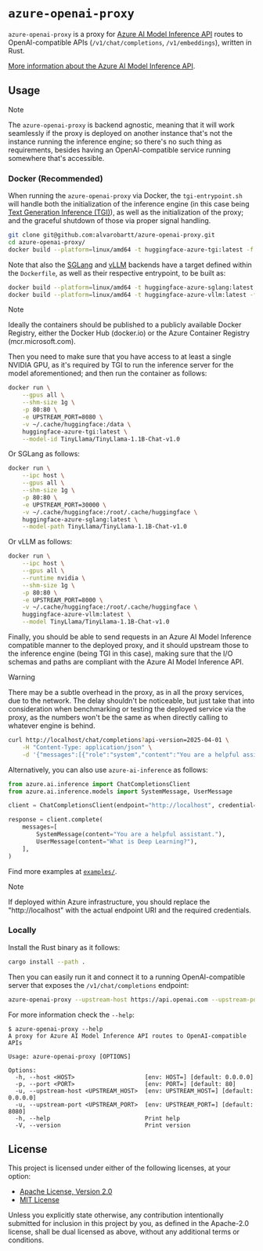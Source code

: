 # `azure-openai-proxy`

`azure-openai-proxy` is a proxy for [Azure AI Model Inference API](https://learn.microsoft.com/en-us/azure/ai-foundry/model-inference/overview)
routes to OpenAI-compatible APIs (`/v1/chat/completions`, `/v1/embeddings`), written in Rust.

[More information about the Azure AI Model Inference API](https://learn.microsoft.com/en-us/rest/api/aifoundry/modelinference/?view=rest-aifoundry-model-inference-2025-04-01).

## Usage

> [!NOTE]
> The `azure-openai-proxy` is backend agnostic, meaning that it will work seamlessly
> if the proxy is deployed on another instance that's not the instance running the inference
> engine; so there's no such thing as requirements, besides having an OpenAI-compatible
> service running somewhere that's accessible.

### Docker (Recommended)

When running the `azure-openai-proxy` via Docker, the `tgi-entrypoint.sh` will handle
both the initialization of the inference engine (in this case being [Text Generation Inference (TGI)](https://github.com/huggingface/text-generation-inference)),
as well as the initialization of the proxy; and the graceful shutdown of those via
proper signal handling.

```bash
git clone git@github.com:alvarobartt/azure-openai-proxy.git
cd azure-openai-proxy/
docker build --platform=linux/amd64 -t huggingface-azure-tgi:latest -f Dockerfile --target tgi .
```

Note that also the [SGLang](https://github.com/sgl-project/sglang) and [vLLM](https://github.com/vllm-project/vllm)
backends have a target defined within the `Dockerfile`, as well as their respective entrypoint, to be built as:

```bash
docker build --platform=linux/amd64 -t huggingface-azure-sglang:latest -f Dockerfile --target sglang .
docker build --platform=linux/amd64 -t huggingface-azure-vllm:latest -f Dockerfile --target vllm .
```

> [!NOTE]
> Ideally the containers should be published to a publicly available Docker Registry,
> either the Docker Hub (docker.io) or the Azure Container Registry (mcr.microsoft.com).

Then you need to make sure that you have access to at least a single NVIDIA GPU,
as it's required by TGI to run the inference server for the model aforementioned; and
then run the container as follows:

```bash
docker run \
    --gpus all \
    --shm-size 1g \
    -p 80:80 \
    -e UPSTREAM_PORT=8080 \
    -v ~/.cache/huggingface:/data \
    huggingface-azure-tgi:latest \
    --model-id TinyLlama/TinyLlama-1.1B-Chat-v1.0
```

Or SGLang as follows:

```bash
docker run \
    --ipc host \
    --gpus all \
    --shm-size 1g \
    -p 80:80 \
    -e UPSTREAM_PORT=30000 \
    -v ~/.cache/huggingface:/root/.cache/huggingface \
    huggingface-azure-sglang:latest \
    --model-path TinyLlama/TinyLlama-1.1B-Chat-v1.0
```

Or vLLM as follows:

```bash
docker run \
    --ipc host \
    --gpus all \
    --runtime nvidia \
    --shm-size 1g \
    -p 80:80 \
    -e UPSTREAM_PORT=8000 \
    -v ~/.cache/huggingface:/root/.cache/huggingface \
    huggingface-azure-vllm:latest \
    --model TinyLlama/TinyLlama-1.1B-Chat-v1.0
```

Finally, you should be able to send requests in an Azure AI Model Inference compatible manner to the
deployed proxy, and it should upstream those to the inference engine (being TGI in this
case), making sure that the I/O schemas and paths are compliant with the Azure AI Model Inference API.

> [!WARNING]
> There may be a subtle overhead in the proxy, as in all the proxy services,
> due to the network. The delay shouldn't be noticeable, but just take that into consideration
> when benchmarking or testing the deployed service via the proxy, as the numbers won't be
> the same as when directly calling to whatever engine is behind.

```bash
curl http://localhost/chat/completions?api-version=2025-04-01 \
    -H "Content-Type: application/json" \
    -d '{"messages":[{"role":"system","content":"You are a helpful assistant."},{"role":"user","content":"What is Deep Learning?"}]}'
```

Alternatively, you can also use `azure-ai-inference` as follows:

```python
from azure.ai.inference import ChatCompletionsClient
from azure.ai.inference.models import SystemMessage, UserMessage

client = ChatCompletionsClient(endpoint="http://localhost", credential="")

response = client.complete(
    messages=[
        SystemMessage(content="You are a helpful assistant."),
        UserMessage(content="What is Deep Learning?"),
    ],
)
```

Find more examples at [`examples/`](examples/).

> [!NOTE]
> If deployed within Azure infrastructure, you should replace the "http://localhost"
> with the actual endpoint URI and the required credentials.

### Locally

Install the Rust binary as it follows:

```bash
cargo install --path .
```

Then you can easily run it and connect it to a running OpenAI-compatible server that
exposes the `/v1/chat/completions` endpoint:

```bash
azure-openai-proxy --upstream-host https://api.openai.com --upstream-port 80
```

For more information check the `--help`:

```console
$ azure-openai-proxy --help
A proxy for Azure AI Model Inference API routes to OpenAI-compatible APIs

Usage: azure-openai-proxy [OPTIONS]

Options:
  -h, --host <HOST>                    [env: HOST=] [default: 0.0.0.0]
  -p, --port <PORT>                    [env: PORT=] [default: 80]
  -u, --upstream-host <UPSTREAM_HOST>  [env: UPSTREAM_HOST=] [default: 0.0.0.0]
  -u, --upstream-port <UPSTREAM_PORT>  [env: UPSTREAM_PORT=] [default: 8080]
  -h, --help                           Print help
  -V, --version                        Print version
```

## License

This project is licensed under either of the following licenses, at your option:

- [Apache License, Version 2.0](LICENSE-APACHE)
- [MIT License](LICENSE-MIT)

Unless you explicitly state otherwise, any contribution intentionally submitted
for inclusion in this project by you, as defined in the Apache-2.0 license, shall
be dual licensed as above, without any additional terms or conditions.
